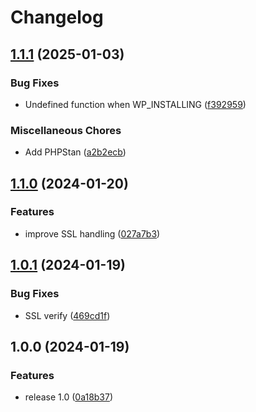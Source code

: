 # Changelog

## [1.1.1](https://github.com/nlemoine/wp-symfony-local-server/compare/v1.1.0...v1.1.1) (2025-01-03)


### Bug Fixes

* Undefined function when WP_INSTALLING ([f392959](https://github.com/nlemoine/wp-symfony-local-server/commit/f39295961003829b32fede00267e549d944efbb9))


### Miscellaneous Chores

* Add PHPStan ([a2b2ecb](https://github.com/nlemoine/wp-symfony-local-server/commit/a2b2ecbe06c68c33b50c54777f7d9afd0df63a3a))

## [1.1.0](https://github.com/nlemoine/wp-symfony-local-server/compare/v1.0.1...v1.1.0) (2024-01-20)


### Features

* improve SSL handling ([027a7b3](https://github.com/nlemoine/wp-symfony-local-server/commit/027a7b3950f46cb569cbc420833c7516b94d129e))

## [1.0.1](https://github.com/nlemoine/n5s-wp-symfony-local-server/compare/v1.0.0...v1.0.1) (2024-01-19)


### Bug Fixes

* SSL verify ([469cd1f](https://github.com/nlemoine/n5s-wp-symfony-local-server/commit/469cd1fd2b769c126fe1134f87ff73b2060931eb))

## 1.0.0 (2024-01-19)


### Features

* release 1.0 ([0a18b37](https://github.com/nlemoine/n5s-wp-symfony-local-server/commit/0a18b3792652df418b32e06317ab6b0f2258057a))
